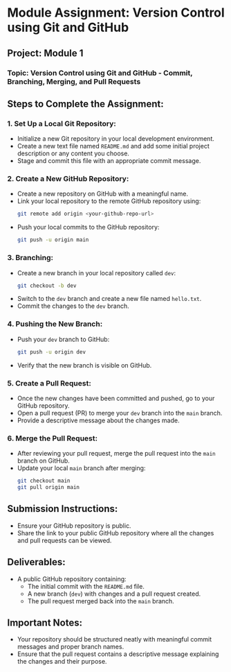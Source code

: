 # Module Assignment: Version Control using Git and GitHub

## Project: Module 1

### Topic: Version Control using Git and GitHub - Commit, Branching, Merging, and Pull Requests

## Steps to Complete the Assignment:

### 1. Set Up a Local Git Repository:
- Initialize a new Git repository in your local development environment.
- Create a new text file named `README.md` and add some initial project description or any content you choose.
- Stage and commit this file with an appropriate commit message.

### 2. Create a New GitHub Repository:
- Create a new repository on GitHub with a meaningful name.
- Link your local repository to the remote GitHub repository using:
  ```sh
  git remote add origin <your-github-repo-url>
  ```
- Push your local commits to the GitHub repository:
  ```sh
  git push -u origin main
  ```

### 3. Branching:
- Create a new branch in your local repository called `dev`:
  ```sh
  git checkout -b dev
  ```
- Switch to the `dev` branch and create a new file named `hello.txt`.
- Commit the changes to the `dev` branch.

### 4. Pushing the New Branch:
- Push your `dev` branch to GitHub:
  ```sh
  git push -u origin dev
  ```
- Verify that the new branch is visible on GitHub.

### 5. Create a Pull Request:
- Once the new changes have been committed and pushed, go to your GitHub repository.
- Open a pull request (PR) to merge your `dev` branch into the `main` branch.
- Provide a descriptive message about the changes made.

### 6. Merge the Pull Request:
- After reviewing your pull request, merge the pull request into the `main` branch on GitHub.
- Update your local `main` branch after merging:
  ```sh
  git checkout main
  git pull origin main
  ```

## Submission Instructions:
- Ensure your GitHub repository is public.
- Share the link to your public GitHub repository where all the changes and pull requests can be viewed.

## Deliverables:
- A public GitHub repository containing:
  - The initial commit with the `README.md` file.
  - A new branch (`dev`) with changes and a pull request created.
  - The pull request merged back into the `main` branch.

## Important Notes:
- Your repository should be structured neatly with meaningful commit messages and proper branch names.
- Ensure that the pull request contains a descriptive message explaining the changes and their purpose.
